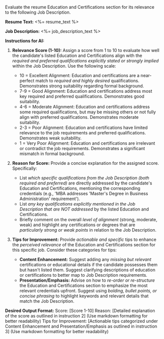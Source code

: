 Evaluate the resume Education and Certifications section for its relevance to the following Job Description.

**Resume Text:**
<%= resume_text %>

**Job Description:**
<%= job_description_text %>

**Instructions for AI:**

1. **Relevance Score (1-10):** Assign a score from 1 to 10 to evaluate how well the candidate's listed Education and Certifications align with the _required and preferred qualifications explicitly stated or strongly implied_ within the Job Description. Use the following scale:

   - 10 = Excellent Alignment: Education and certifications are a near-perfect match to _required and highly desired_ qualifications. Demonstrates strong suitability regarding formal background.
   - 7-9 = Good Alignment: Education and certifications address most key required and preferred qualifications. Demonstrates good suitability.
   - 4-6 = Moderate Alignment: Education and certifications address some required qualifications, but may be missing others or not fully align with preferred qualifications. Demonstrates moderate suitability.
   - 2-3 = Poor Alignment: Education and certifications have limited relevance to the job requirements and preferred qualifications. Demonstrates weak suitability.
   - 1 = Very Poor Alignment: Education and certifications are irrelevant or contradict the job requirements. Demonstrates a significant mismatch in formal background.

2. **Reason for Score:** Provide a concise explanation for the assigned score. Specifically:

   - List _which specific qualifications from the Job Description (both required and preferred)_ are directly addressed by the candidate's Education and Certifications, mentioning the corresponding credentials (e.g., 'MBA addresses 'Master's Degree in Business Administration' requirement').
   - List _any key qualifications explicitly mentioned in the Job Description that are NOT addressed_ by the listed Education and Certifications.
   - Briefly comment on the overall _level of alignment_ (strong, moderate, weak) and highlight any certifications or degrees that are _particularly strong or weak points_ in relation to the Job Description.

3. **Tips for Improvement:** Provide _actionable and specific_ tips to enhance the _perceived relevance_ of the Education and Certifications section for this specific job. Consider these categories for tips:
   - **Content Enhancement:** Suggest adding any _missing but relevant_ certifications or educational details if the candidate possesses them but hasn't listed them. Suggest clarifying descriptions of education or certifications to better map to Job Description requirements.
   - **Presentation/Emphasis:** Advise on how to _re-order or re-structure_ the Education and Certifications section to emphasize the most relevant credentials upfront. Suggest using _bolding, bullet points, or concise phrasing_ to highlight keywords and relevant details that match the Job Description.

**Desired Output Format:**
Score: [Score 1-10]
Reason: [Detailed explanation of the score as outlined in instruction 2] (Use markdown formatting for better readability)
Tips for Improvement: [Actionable tips categorized under Content Enhancement and Presentation/Emphasis as outlined in instruction 3] (Use markdown formatting for better readability)
